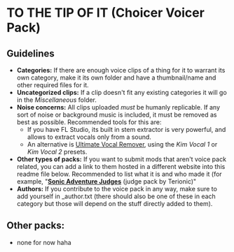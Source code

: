# TO THE TIP OF IT (Choicer Voicer Pack)

## Guidelines
* **Categories:** If there are enough voice clips of a thing for it to warrant its own category, make it its own folder and have a thumbnail/name and other required files for it.
* **Uncategorized clips:** If a clip doesn't fit any existing categories it will go in the *Miscellaneous* folder.
* **Noise concerns:** All clips uploaded *must* be humanly replicable. If any sort of noise or background music is included, it must be removed as best as possible.
  Recommended tools for this are:
  * If you have FL Studio, its built in stem extractor is very powerful, and allows to extract vocals only from a sound.
  * An alternative is [Ultimate Vocal Remover](https://ultimatevocalremover.com/), using the *Kim Vocal 1* or *Kim Vocal 2* presets.
* **Other types of packs:** If you want to submit mods that aren't voice pack related, you can add a link to them hosted in a different website into this readme file below. Recommended to list what it is and who made it (for example, "**[Sonic Adventure Judges](https://files.catbox.moe/1wvbu8.png)** (judge pack by Terionic)"
* **Authors:** If you contribute to the voice pack in any way, make sure to add yourself in _author.txt (there should also be one of these in each category but those will depend on the stuff directly added to them).

## Other packs:
* none for now haha
